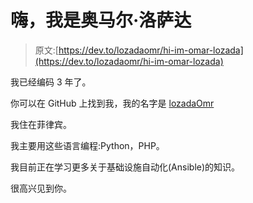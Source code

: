 # 嗨，我是奥马尔·洛萨达

> 原文:[https://dev.to/lozadaomr/hi-im-omar-lozada](https://dev.to/lozadaomr/hi-im-omar-lozada)

我已经编码 3 年了。

你可以在 GitHub 上找到我，我的名字是 [lozadaOmr](https://github.com/lozadaOmr)

我住在菲律宾。

我主要用这些语言编程:Python，PHP。

我目前正在学习更多关于基础设施自动化(Ansible)的知识。

很高兴见到你。